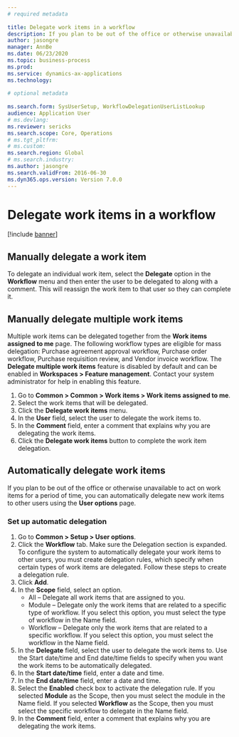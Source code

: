 ```yaml
--- 
# required metadata 
 
title: Delegate work items in a workflow
description: If you plan to be out of the office or otherwise unavailable to act on work items, you can delegate, or reassign, your work items to other users. 
author: jasongre
manager: AnnBe 
ms.date: 06/23/2020
ms.topic: business-process 
ms.prod:  
ms.service: dynamics-ax-applications 
ms.technology:  
 
# optional metadata 
 
ms.search.form: SysUserSetup, WorkflowDelegationUserListLookup   
audience: Application User 
# ms.devlang:  
ms.reviewer: sericks
ms.search.scope: Core, Operations 
# ms.tgt_pltfrm:  
# ms.custom:  
ms.search.region: Global
# ms.search.industry: 
ms.author: jasongre
ms.search.validFrom: 2016-06-30 
ms.dyn365.ops.version: Version 7.0.0 
---
```

# Delegate work items in a workflow

[!include [banner](../../includes/banner.md)]

## Manually delegate a work item

To delegate an individual work item, select the **Delegate** option in the **Workflow** menu and then enter the user to be delegated to along with a comment. This will reassign the work item to that user so they can complete it.

## Manually delegate multiple work items

Multiple work items can be delegated together from the **Work items assigned to me** page. The following workflow types are eligible for mass delegation: Purchase agreement approval workflow, Purchase order workflow, Purchase requisition review, and Vendor invoice workflow. The **Delegate multiple work items** feature is disabled by default and can be enabled in **Workspaces > Feature management**. Contact your system administrator for help in enabling this feature.
1.	Go to **Common > Common > Work items > Work items assigned to me**.
2.	Select the work items that will be delegated.
3.	Click the **Delegate work items** menu.
4.	In the **User** field, select the user to delegate the work items to.
5.	In the **Comment** field, enter a comment that explains why you are delegating the work items.
6.	Click the **Delegate work items** button to complete the work item delegation.

## Automatically delegate work items

If you plan to be out of the office or otherwise unavailable to act on work items for a period of time, you can automatically delegate new work items to other users using the **User options** page.

### Set up automatic delegation
1. Go to **Common > Setup > User options**.
2. Click the **Workflow** tab. Make sure the Delegation section is expanded. To configure the system to automatically delegate your work items to other users, you must create delegation rules, which specify when certain types of work items are delegated. Follow these steps to create a delegation rule.  
3. Click **Add**.
4. In the **Scope** field, select an option.
    - All – Delegate all work items that are assigned to you.
    - Module – Delegate only the work items that are related to a specific type of workflow. If you select this option, you must select the type of workflow in the Name field.
    - Workflow – Delegate only the work items that are related to a specific workflow. If you select this option, you must select the workflow in the Name field.  
5. In the **Delegate** field, select the user to delegate the work items to. Use the Start date/time and End date/time fields to specify when you want the work items to be automatically delegated.  
6. In the **Start date/time** field, enter a date and time.
7. In the **End date/time** field, enter a date and time.
8. Select the **Enabled** check box to activate the delegation rule. If you selected **Module** as the Scope, then you must select the module in the Name field. If you selected **Workflow** as the Scope, then you must select the specific workflow to delegate in the Name field.  
9. In the **Comment** field, enter a comment that explains why you are delegating the work items.

